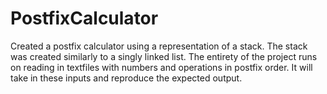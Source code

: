 # PostfixCalculator
Created a postfix calculator using a representation of a stack. The stack was created similarly to a singly linked list.
The entirety of the project runs on reading in textfiles with numbers and operations in postfix order.
It will take in these inputs and reproduce the expected output.
